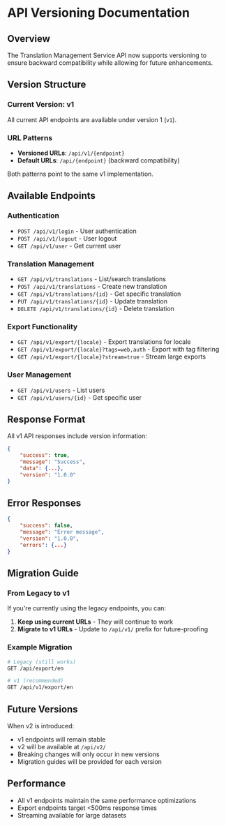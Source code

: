 # API Versioning Documentation

## Overview

The Translation Management Service API now supports versioning to ensure backward compatibility while allowing for future enhancements.

## Version Structure

### Current Version: v1

All current API endpoints are available under version 1 (`v1`).

### URL Patterns

- **Versioned URLs**: `/api/v1/{endpoint}`
- **Default URLs**: `/api/{endpoint}` (backward compatibility)

Both patterns point to the same v1 implementation.

## Available Endpoints

### Authentication
- `POST /api/v1/login` - User authentication
- `POST /api/v1/logout` - User logout
- `GET /api/v1/user` - Get current user

### Translation Management
- `GET /api/v1/translations` - List/search translations
- `POST /api/v1/translations` - Create new translation
- `GET /api/v1/translations/{id}` - Get specific translation
- `PUT /api/v1/translations/{id}` - Update translation
- `DELETE /api/v1/translations/{id}` - Delete translation

### Export Functionality
- `GET /api/v1/export/{locale}` - Export translations for locale
- `GET /api/v1/export/{locale}?tags=web,auth` - Export with tag filtering
- `GET /api/v1/export/{locale}?stream=true` - Stream large exports

### User Management
- `GET /api/v1/users` - List users
- `GET /api/v1/users/{id}` - Get specific user

## Response Format

All v1 API responses include version information:

```json
{
    "success": true,
    "message": "Success",
    "data": {...},
    "version": "1.0.0"
}
```

## Error Responses

```json
{
    "success": false,
    "message": "Error message",
    "version": "1.0.0",
    "errors": {...}
}
```

## Migration Guide

### From Legacy to v1

If you're currently using the legacy endpoints, you can:

1. **Keep using current URLs** - They will continue to work
2. **Migrate to v1 URLs** - Update to `/api/v1/` prefix for future-proofing

### Example Migration

```bash
# Legacy (still works)
GET /api/export/en

# v1 (recommended)
GET /api/v1/export/en
```

## Future Versions

When v2 is introduced:

- v1 endpoints will remain stable
- v2 will be available at `/api/v2/`
- Breaking changes will only occur in new versions
- Migration guides will be provided for each version

## Performance

- All v1 endpoints maintain the same performance optimizations
- Export endpoints target <500ms response times
- Streaming available for large datasets
